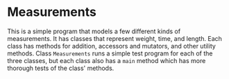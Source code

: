 # Measurements

This is a simple program that models a few different kinds of measurements. It has classes that represent weight, time, and length. Each class has methods for addition, accessors and mutators, and other utility methods. Class `Measurements` runs a simple test program for each of the three classes, but each class also has a `main` method which has more thorough tests of the class' methods.

